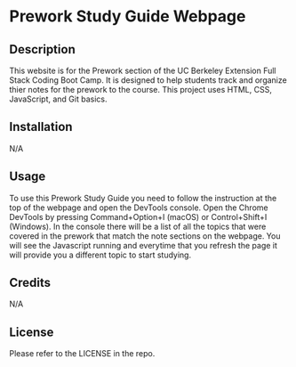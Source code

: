 # Prework Study Guide Webpage

## Description

This website is for the Prework section of the UC Berkeley Extension Full Stack Coding Boot Camp. It is designed to help students track and organize thier notes for the prework to the course. This project uses HTML, CSS, JavaScript, and Git basics. 


## Installation

N/A

## Usage

To use this Prework Study Guide you need to follow the instruction at the top of the webpage and open the DevTools console. Open the Chrome DevTools by pressing Command+Option+I (macOS) or Control+Shift+I (Windows). In the console there will be a list of all the topics that were covered in the prework that match the note sections on the webpage. You will see the Javascript running and everytime that you refresh the page it will provide you a different topic to start studying.


## Credits

N/A

## License

Please refer to the LICENSE in the repo.


